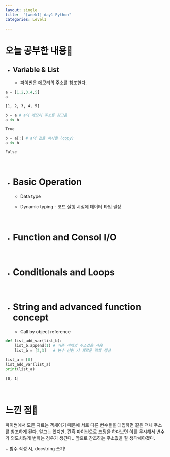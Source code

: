 ```yaml
---
layout: single
title:  "[week1] day1 Python"
categories: Level1

---
```


# 오늘 공부한 내용📝

* ## Variable & List
  * 파이썬은 메모리의 주소를 참조한다.

```python
a = [1,2,3,4,5]
a
```

    [1, 2, 3, 4, 5]

```python
b = a # a의 메모리 주소를 갖고옴
a is b
```

    True

```python
b = a[:] # a의 값을 복사함 (copy)
a is b
```

    False

<br/>

- # Basic Operation
  
  - Data type
  
  - Dynamic typing - 코드 실행 시점에 데이터 타입 결정

<br/>

- # Function and Consol I/O

<br/>

- # Conditionals and Loops

<br/>

- # String and advanced function concept
  
  - Call by object reference

```python
def list_add_var(list_b):
    list_b.append(1) # 기존 객체의 주소값을 사용
    list_b = [2,3]   # 변수 선언 시 새로운 객체 생성

list_a = [0]
list_add_var(list_a)
print(list_a)
```

    [0, 1]

<br/>

# 느낀 점🤔

파이썬에서 모든 자료는 객체이기 때문에 서로 다른 변수들을 대입하면 같은 객체 주소를 참조하게 된다. 알고는 있지만, 간혹 파이썬으로 코딩을 하다보면 이를 무시해서 변수가 의도치않게 변하는 경우가 생긴다.. 앞으로 참조하는 주소값을 잘 생각해야겠다. 

\+ 함수 작성 시, docstring 쓰기!
